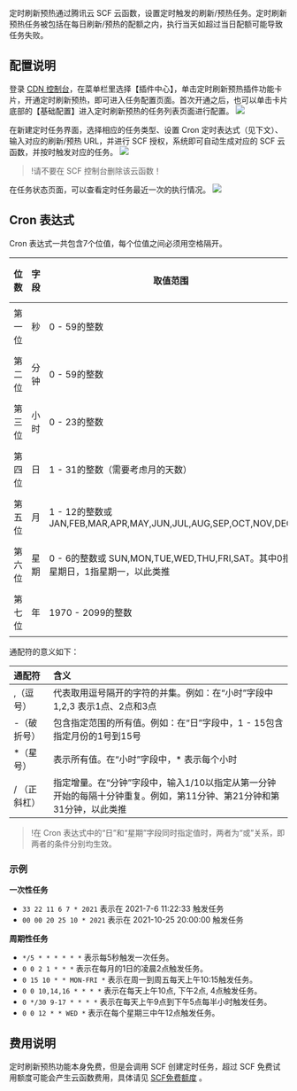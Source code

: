 定时刷新预热通过腾讯云 SCF 云函数，设置定时触发的刷新/预热任务。定时刷新预热任务被包括在每日刷新/预热的配额之内，执行当天如超过当日配额可能导致任务失败。

## 配置说明

登录 [CDN 控制台](https://console.cloud.tencent.com/cdn)，在菜单栏里选择【插件中心】，单击定时刷新预热插件功能卡片，开通定时刷新预热，即可进入任务配置页面。首次开通之后，也可以单击卡片底部的【基础配置】进入定时刷新预热的任务列表页面进行配置。
![](https://main.qcloudimg.com/raw/49e04ecee478d20c0f468dc3e5d74179.png)

在新建定时任务界面，选择相应的任务类型、设置 Cron 定时表达式（见下文）、输入对应的刷新/预热 URL，并进行 SCF 授权，系统即可自动生成对应的 SCF 云函数，并按时触发对应的任务。
![](https://main.qcloudimg.com/raw/e479f06fe9b4f2b29262abd33ef5e523.png)

>!请不要在 SCF 控制台删除该云函数！


在任务状态页面，可以查看定时任务最近一次的执行情况。
![](https://main.qcloudimg.com/raw/5fdc643b188954e36db4c0942059225b.png)

## Cron 表达式

Cron 表达式一共包含7个位值，每个位值之间必须用空格隔开。

| 位数   | 字段 | 取值范围                                                     | 通配符   |
| ------ | ---- | ------------------------------------------------------------ | -------- |
| 第一位 | 秒   | 0  - 59的整数                                                | ,  - * / |
| 第二位 | 分钟 | 0  - 59的整数                                                | ,  - * / |
| 第三位 | 小时 | 0  - 23的整数                                                | ,  - * / |
| 第四位 | 日   | 1  - 31的整数（需要考虑月的天数）                            | ,  - * / |
| 第五位 | 月   | 1  - 12的整数或 JAN,FEB,MAR,APR,MAY,JUN,JUL,AUG,SEP,OCT,NOV,DEC | ,  - * / |
| 第六位 | 星期 | 0  - 6的整数或 SUN,MON,TUE,WED,THU,FRI,SAT。其中0指星期日，1指星期一，以此类推 | ,  - * / |
| 第七位 | 年   | 1970  - 2099的整数                                           | ,  - * / |

通配符的意义如下：

| 通配符       | 含义                                                         |
| :----------- | :----------------------------------------------------------- |
| ,（逗号）    | 代表取用逗号隔开的字符的并集。例如：在“小时”字段中 1,2,3 表示1点、2点和3点 |
| -（破折号）  | 包含指定范围的所有值。例如：在“日”字段中，1 - 15包含指定月份的1号到15号 |
| *（星号）    | 表示所有值。在“小时”字段中，* 表示每个小时                   |
| / （正斜杠） | 指定增量。在“分钟”字段中，输入1/10以指定从第一分钟开始的每隔十分钟重复。例如，第11分钟、第21分钟和第31分钟，以此类推 |


>!在 Cron 表达式中的“日”和“星期”字段同时指定值时，两者为“或”关系，即两者的条件分别均生效。


### 示例

**一次性任务**

- `33 22 11 6 7 * 2021` 表示在 2021-7-6 11:22:33 触发任务
- `00 00 20 25 10 * 2021` 表示在 2021-10-25 20:00:00 触发任务

**周期性任务**

- `*/5 * * * * * *` 表示每5秒触发一次任务。
- `0 0 2 1 * * *` 表示在每月的1日的凌晨2点触发任务。
- `0 15 10 * * MON-FRI *` 表示在周一到周五每天上午10:15触发任务。
- `0 0 10,14,16 * * * *` 表示在每天上午10点, 下午2点, 4点触发任务。
- `0 */30 9-17 * * * *` 表示在每天上午9点到下午5点每半小时触发任务。
- `0 0 12 * * WED *` 表示在每个星期三中午12点触发任务。

## 费用说明

定时刷新预热功能本身免费，但是会调用 SCF 创建定时任务，超过 SCF 免费试用额度可能会产生云函数费用，具体请见 [SCF免费额度](https://cloud.tencent.com/document/product/583/12282) 。

